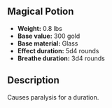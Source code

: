 ## Magical Potion

- **Weight:** 0.8 lbs
- **Base value:** 300 gold
- **Base material:** Glass
- **Effect duration:** 5d4 rounds
- **Breathe duration:** 3d4 rounds

## Description

Causes paralysis for a duration.
